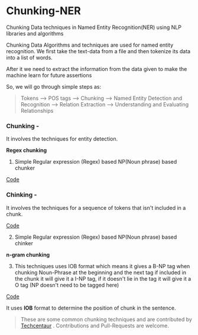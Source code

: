 # Chunking-NER
Chunking Data techniques in Named Entity Recognition(NER) using NLP libraries and algorithms

Chunking Data Algorithms and techniques are used for named entity recognition. We first take the text-data from a file and then tokenize its data into a list of words.

After it we need to extract the information from the data given to make the machine learn for future assertions

So, we will go through simple steps as:

> Tokens --> POS tags --> Chunking --> Named Entity Detection and Recognition --> Relation Extraction --> Understanding and Evaluating Relationships

### Chunking -
 It involves the techniques for entity detection.

**Regex chunking**

1. Simple Regular expression (Regex) based NP(Noun phrase) based chunker

[Code](https://github.com/techcentaur/Chunking-NER/blob/master/Regex_NP_Chunking.py)

### Chinking -
It involves the techniques for a sequence of tokens that isn't included in a chunk.

[Code](https://github.com/techcentaur/Chunking-NER/blob/master/Regex_NP_Chinking.py)

2. Simple Regular expression (Regex) based NP(Noun phrase) based chinker

**n-gram chunking**

3. This techniques uses IOB format which means it gives a B-NP tag when chunking Noun-Phrase at the beginning and the next tag if included in the chunk it will give it a I-NP tag, if it doesn't lie in the tag it will give it a O tag
(NP doesn't need to be tagged here)

[Code](https://github.com/techcentaur/Chunking-NER/blob/master/Unigram_NP_Chunking.py)

It uses **IOB** format to determine the position of chunk in the sentence.


> These are some common chunking techniques and are contributed by [Techcentaur](https://github.com/techcentaur/) . Contributions and Pull-Requests are welcome.